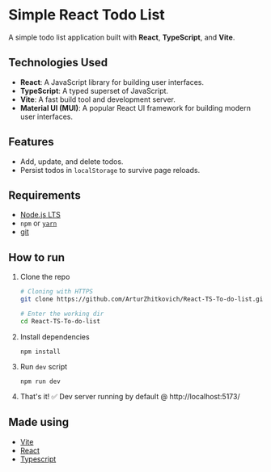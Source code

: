# Simple React Todo List

A simple todo list application built with **React**, **TypeScript**, and **Vite**.

## Technologies Used

- **React**: A JavaScript library for building user interfaces.
- **TypeScript**: A typed superset of JavaScript.
- **Vite**: A fast build tool and development server.
- **Material UI (MUI)**: A popular React UI framework for building modern user interfaces.

## Features

- Add, update, and delete todos.
- Persist todos in `localStorage` to survive page reloads.

## Requirements

- [Node.js LTS](https://nodejs.org/en/)
- `npm` or [`yarn`](https://yarnpkg.com/)
- [git](https://git-scm.com/)

## How to run

1. Clone the repo

   ```bash
   # Cloning with HTTPS
   git clone https://github.com/ArturZhitkovich/React-TS-To-do-list.git

   # Enter the working dir
   cd React-TS-To-do-list
   ```

2. Install dependencies

   ```
   npm install
   ```

3. Run `dev` script

   ```
   npm run dev
   ```

4. That's it! ✅ Dev server running by default @ http://localhost:5173/

## Made using

- [Vite](https://vitejs.dev/)
- [React](https://reactjs.org/)
- [Typescript](https://www.typescriptlang.org/)
